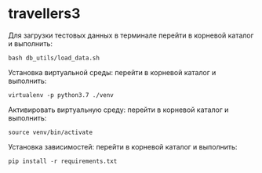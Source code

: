 # travellers3


Для загрузки тестовых данных в терминале перейти в корневой каталог и выполнить:
~~~
bash db_utils/load_data.sh 
~~~
Установка виртуальной среды:
перейти в корневой каталог и выполнить:
```
virtualenv -p python3.7 ./venv
```
Активировать виртуальную среду:
перейти в корневой каталог и выполнить:
```
source venv/bin/activate
```
Установка зависимостей:
перейти в корневой каталог и выполнить:
```
pip install -r requirements.txt
```
